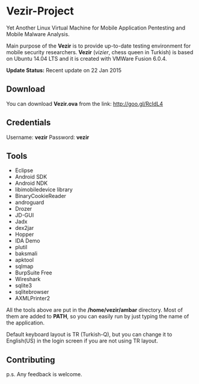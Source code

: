 # Vezir-Project

Yet Another Linux Virtual Machine for Mobile Application Pentesting and Mobile Malware Analysis. 

Main purpose of the **Vezir** is to provide up-to-date testing environment for mobile security researchers. **Vezir** (*vizier*, chess queen in Turkish) is  based on Ubuntu 14.04 LTS and it is created with VMWare Fusion 6.0.4.

**Update Status:** Recent update on 22 Jan 2015
## Download
You can download **Vezir.ova** from the link: http://goo.gl/RcIdL4

## Credentials
Username: **vezir**
Password: **vezir**

## Tools

- Eclipse
- Android SDK
- Android NDK
- libimobiledevice library
- BinaryCookieReader
- androguard
- Drozer
- JD-GUI
- Jadx
- dex2jar
- Hopper
- IDA Demo
- plutil
- baksmali
- apktool
- sqlmap
- BurpSuite Free
- Wireshark
- sqlite3
- sqlitebrowser
- AXMLPrinter2

All the tools above are put in the <b>/home/vezir/ambar</b> directory. Most of them are added to **PATH**, so you can easily run by just typing the name of the application. 

Default keyboard layout is TR (Turkish-Q), but you can change it to English(US) in the login screen if you are not using TR layout.

## Contributing
p.s. Any feedback is welcome.
